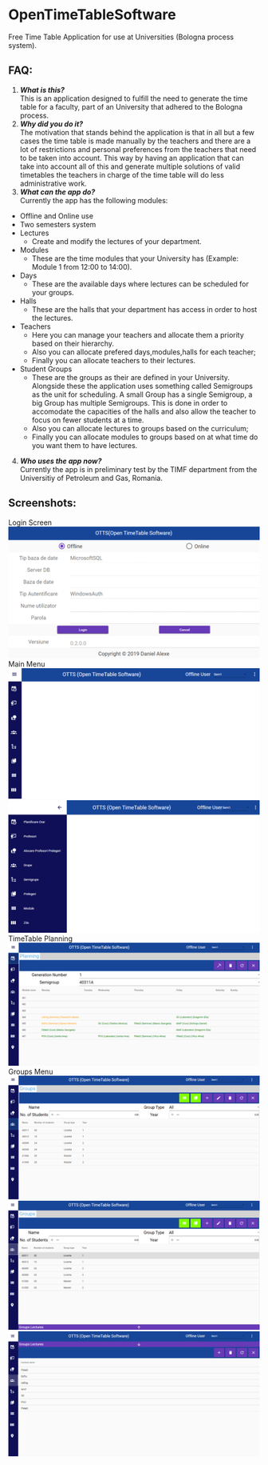 # OpenTimeTableSoftware
Free Time Table Application for use at Universities (Bologna process system).
## FAQ:
1. ***What is this?***  
This is an application designed to fulfill the need to generate the time table for a faculty, part of an University that adhered to the Bologna process.
2. ***Why did you do it?***  
The motivation that stands behind the application is that in all but a few cases the time table is made manually by the teachers and there are a lot of restrictions and personal preferences from the teachers that need to be taken into account. This way by having an application that can take into account all of this and generate multiple solutions of valid timetables the teachers in charge of the time table will do less administrative work.
3. ***What can the app do?***  
Currently the app has the following modules:
- Offline and Online use
- Two semesters system
- Lectures
  - Create and modify the lectures of your department.
- Modules
  - These are the time modules that your University has (Example: Module 1 from 12:00 to 14:00).
- Days
  - These are the available days where lectures can be scheduled for your groups.
- Halls
  - These are the halls that your department has access in order to host the lectures.
- Teachers
  - Here you can manage your teachers and allocate them a priority based on their hierarchy.
  - Also you can allocate prefered days,modules,halls for each teacher;
  - Finally you can allocate teachers to their lectures.
- Student Groups
  - These are the groups as their are defined in your University. Alongside these the application uses something called Semigroups as the unit for scheduling. A small Group has a single Semigroup, a big Group has multiple Semigroups. This is done in order to accomodate the capacities of the halls and also allow the teacher to focus on fewer students at a time.
  - Also you can allocate lectures to groups based on the curriculum;
  - Finally you can allocate modules to groups based on at what time do you want them to have lectures.
4. ***Who uses the app now?***  
Currently the app is in preliminary test by the TIMF department from the Universitiy of Petroleum and Gas, Romania.
## Screenshots:  
Login Screen
![alt text](Screenshots/LoginScreen.png "Login Screen")  
Main Menu  
![alt text](Screenshots/MainMenu_1.png "Main Menu 1")  
![alt text](Screenshots/MainMenu_2.png "Main Menu 2")  
TimeTable Planning  
![alt text](Screenshots/Planning.png "Planning")  
Groups Menu
![alt text](Screenshots/Groups.png "Groups")  
![alt text](Screenshots/GroupsLectures_1.png "Groups Lectures Bottom Slider")  
![alt text](Screenshots/GroupsLectures_2.png "Groups Lectures Expanded Slider")  
